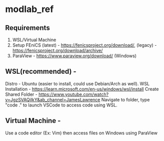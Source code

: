 # modlab_ref

## Requirements
1. WSL/Virtual Machine
2. Setup FEniCS (latest) - https://fenicsproject.org/download/, (legacy) - https://fenicsproject.org/download/archive/
4. ParaView - https://www.paraview.org/download/ (Windows)

## WSL(recommended) - 
 Distro - Ubuntu (easier to install, could use Debian/Arch as well).
 WSL Installation - https://learn.microsoft.com/en-us/windows/wsl/install
 Create Shared Folder - https://www.youtube.com/watch?v=JgzSVAQjIkY&ab_channel=JamesLawrence
  Navigate to folder, type "code ." to launch VSCode to access code using WSL.


## Virtual Machine - 
Use a code editor (Ex: Vim) then access files on Windows using ParaView


